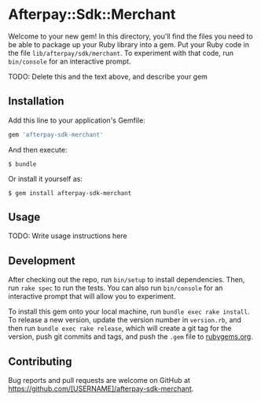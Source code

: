 # Afterpay::Sdk::Merchant

Welcome to your new gem! In this directory, you'll find the files you need to be able to package up your Ruby library into a gem. Put your Ruby code in the file `lib/afterpay/sdk/merchant`. To experiment with that code, run `bin/console` for an interactive prompt.

TODO: Delete this and the text above, and describe your gem

## Installation

Add this line to your application's Gemfile:

```ruby
gem 'afterpay-sdk-merchant'
```

And then execute:

    $ bundle

Or install it yourself as:

    $ gem install afterpay-sdk-merchant

## Usage

TODO: Write usage instructions here

## Development

After checking out the repo, run `bin/setup` to install dependencies. Then, run `rake spec` to run the tests. You can also run `bin/console` for an interactive prompt that will allow you to experiment.

To install this gem onto your local machine, run `bundle exec rake install`. To release a new version, update the version number in `version.rb`, and then run `bundle exec rake release`, which will create a git tag for the version, push git commits and tags, and push the `.gem` file to [rubygems.org](https://rubygems.org).

## Contributing

Bug reports and pull requests are welcome on GitHub at https://github.com/[USERNAME]/afterpay-sdk-merchant.

